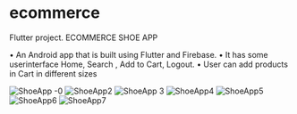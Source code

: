 # ecommerce

Flutter project.
ECOMMERCE SHOE APP

• An Android app that is built using Flutter and Firebase.
• It has some userinterface Home, Search , Add to Cart, Logout.
• User can add products in Cart in different sizes


![ShoeApp -0](https://user-images.githubusercontent.com/89482589/132984476-a930e61c-715c-4de7-9f79-33efee8f4d2e.jpg)
![ShoeApp2](https://user-images.githubusercontent.com/89482589/132984479-607ac23b-9df7-4334-aa5b-64c76aabdedc.jpg)
![ShoeApp 3](https://user-images.githubusercontent.com/89482589/132984488-5aec4e63-faca-41cc-9a66-6ff88e7063e5.jpg)
![ShoeApp4](https://user-images.githubusercontent.com/89482589/132984492-236da751-323a-4b35-ac81-26379a3aa405.jpg)
![ShoeApp5](https://user-images.githubusercontent.com/89482589/132984495-5ee5e538-a91f-456f-b75d-be8d231844b6.jpg)
![ShoeApp6](https://user-images.githubusercontent.com/89482589/132984522-22402a92-0f32-4ee6-bf4b-6abbdb29e537.jpg)
![ShoeApp7](https://user-images.githubusercontent.com/89482589/132984527-27fd2c50-45ed-4c63-a0de-810cad514b29.jpg)
